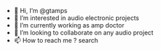 - 👋 Hi, I’m @gtamps
- 👀 I’m interested in audio electronic projects
- 🌱 I’m currently working as amp doctor
- 💞️ I’m looking to collaborate on any audio project
- 📫 How to reach me ? search

<!---
gtamps/gtamps is a ✨ special ✨ repository because its `README.md` (this file) appears on your GitHub profile.
You can click the Preview link to take a look at your changes.
--->

